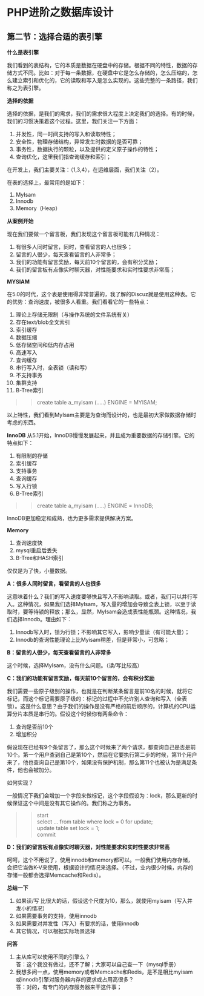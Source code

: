 PHP进阶之数据库设计
=======

## 第二节：选择合适的表引擎

**什么是表引擎**

我们看到的表结构，它的本质是数据在硬盘中的存储。根据不同的特性，数据的存储方式不同。比如：对于每一条数据，在硬盘中它是怎么存储的，怎么压缩的，怎么建立索引和优化的，它的读取和写入是怎么实现的。这些完整的一条路径，我们称之为表引擎。

**选择的依据**

选择的依据，是我们的需求，我们的需求很大程度上决定我们的选择。有的时候，我们的习惯决策着这个过程。这里，我们关注一下方面：

1. 并发性，同一时间支持的写入和读取特性；
2. 安全性，物理存储结构，异常发生时数据的是否可靠；
3. 事务性，数据执行的颗粒，以及提供的定义原子操作的特性；
4. 查询优化，这里我们指查询缓存和索引；

在开发上，我们主要关注：（1,3,4），在运维层面，我们关注（2）。

在表的选择上，最常用的是如下：

1. MyIsam
2. Innodb
3. Memory（Heap）

**从案例开始**

现在我们要做一个留言板，我们发现这个留言板可能有几种情况：

1. 有很多人同时留言，同时，查看留言的人也很多；
2. 留言的人很少，每天查看留言的人非常多；
3. 我们的功能有留言奖励，每天前10个留言的，会有积分奖励；
4. 我们的留言板有点像实时聊天器，对性能要求和实时性要求非常高；

**MYSIAM**

在5.0的时代，这个表是使用得非常普遍的，我了解的Discuz就是使用这种表。它的优势：查询速度，被很多人看重。我们看看它的一些特点：

1. 理论上存储无限制（与操作系统的文件系统有关）
2. 存在text/blob全文索引
3. 索引缓存
4. 数据压缩
5. 低存储空间和低内存占用
6. 高速写入
7. 查询缓存
8. 串行写入时，全表锁（读和写）
9. 不支持事务
10. 集群支持
11. B-Tree索引

>>create table a_myisam (.....) ENGINE = MYISAM;

以上特性，我们看到MyIsam主要是为查询而设计的，也是最初大家做数据存储时考虑的东西。

**InnoDB**
从5.1开始，InnoDB慢慢发展起来，并且成为重要数据的存储引擎。它的特点如下：

1. 有限制的存储
2. 索引缓存
3. 支持事务
4. 查询缓存
5. 写入行锁
6. B-Tree索引


>>create table a_myisam (.....) ENGINE = InnoDB;

InnoDB更加稳定和成熟，也为更多需求提供解决方案。

**Memory**

1. 查询速度快
2. mysql重启后丢失
3. B-Tree和HASH索引

仅仅是为了快，小量数据。

**A：很多人同时留言，看留言的人也很多**

这意味着什么？我们的写入速度要够快且写入不影响读取。或者，我们可以并行写入。这种情况，如果我们选择MyIsam，写入量的增加会导致全表上锁，以至于读取时，要等待锁的释放；那么，显然，MyIsam会造成表性能瓶颈。这种情况，我们选择Innodb。理由如下：

1. Innodb写入时，锁为行锁；不影响其它写入，影响少量读（有可能大量）；
2. Innodb的查询性能理论上比Myisam稍差，但是非常小，可忽略；

**B：留言的人很少，每天查看留言的人非常多**

这个时候，选择MyIsam，没有什么问题。（读/写比较高）

**C：我们的功能有留言奖励，每天前10个留言的，会有积分奖励**

我们需要一些原子级别的操作，也就是在判断某条留言是前10名的时候，就将它标记，而这个标记需要原子级的：标记的过程中不允许别人查询和写入（全表锁）。这是什么意思？由于我们的操作是没有严格的前后顺序的，计算机的CPU运算分片本质是串行的。假设这个时候你有两条命令：

1. 查询是否前10个
2. 增加积分

假设现在已经有9个条留言了，那么这个时候来了两个请求，都查询自己是否是前10个。第一个用户查到自己是第10个，然后在它要执行第二步的时候，第11个用户来了，他也查询自己是第10个，如果没有保护机制，那么第11个也被认为是满足条件，他也会被加分。

如何实现？

一般情况下我们会增加一个字段来做标记，这个字段假设为：lock，那么更新的时候保证这个中间是没有其它操作的。我们称之为事务。

>>start  
>>select ... from table where lock = 0 for update;  
>>update table set lock = 1;  
>>commit

**D：我们的留言板有点像实时聊天器，对性能要求和实时性要求非常高**

呵呵，这个不用说了，使用innodb和memory都可以。一般我们使用内存存储，会把它当做K-V来使用，根据设计的情况来选择。（不过，业内很少时候，内存的存储一般都会选择Memcache和Redis）。

**总结一下**

1. 如果读/写 比很大的话，假设这个尺度为10，那么，就使用myisam（写入并发小的情况）
2. 如果需要事务的支持，使用innodb
3. 如果需要对并发性（写入）有要求的话，使用innodb
4. 其它情况，可以根据实际场景选择

**问答**

1. 主从库可以使用不同的引擎么？  
答：这个我没有做过，还不了解；大家可以自己查一下（mysql手册）
2. 我想多问一点，使用memory或者Memcache和Redis，是不是相比myisam或innodb引擎对服务器内存的要求或占用高很多？  
答：对的，有专门的内存服务器来干这件事；